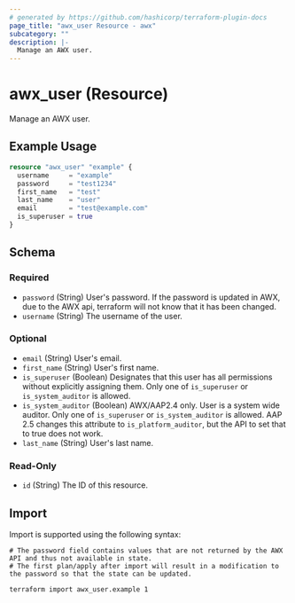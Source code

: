 ```yaml
---
# generated by https://github.com/hashicorp/terraform-plugin-docs
page_title: "awx_user Resource - awx"
subcategory: ""
description: |-
  Manage an AWX user.
---
```


# awx_user (Resource)

Manage an AWX user.

## Example Usage

```terraform
resource "awx_user" "example" {
  username     = "example"
  password     = "test1234"
  first_name   = "test"
  last_name    = "user"
  email        = "test@example.com"
  is_superuser = true
}
```

<!-- schema generated by tfplugindocs -->
## Schema

### Required

- `password` (String) User's password. If the password is updated in AWX, due to the AWX api, terraform will not know that it has been changed.
- `username` (String) The username of the user.

### Optional

- `email` (String) User's email.
- `first_name` (String) User's first name.
- `is_superuser` (Boolean) Designates that this user has all permissions without explicitly assigning them. Only one of `is_superuser` or `is_system_auditor` is allowed.
- `is_system_auditor` (Boolean) AWX/AAP2.4 only. User is a system wide auditor. Only one of `is_superuser` or `is_system_auditor` is allowed. AAP 2.5 changes this attribute to `is_platform_auditor`, but the API to set that to true does not work.
- `last_name` (String) User's last name.

### Read-Only

- `id` (String) The ID of this resource.

## Import

Import is supported using the following syntax:

```shell
# The password field contains values that are not returned by the AWX API and thus not available in state.
# The first plan/apply after import will result in a modification to the password so that the state can be updated.

terraform import awx_user.example 1
```
